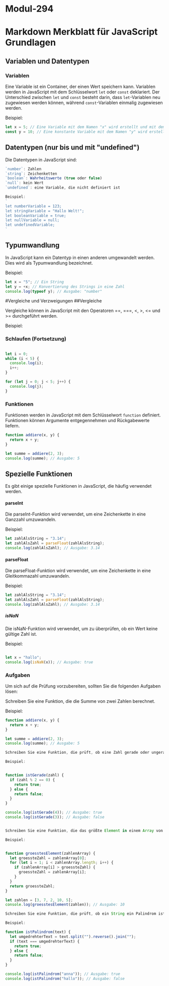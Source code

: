 # Modul-294
# Markdown Merkblatt für JavaScript Grundlagen

## Variablen und Datentypen

### Variablen

Eine Variable ist ein Container, der einen Wert speichern kann. Variablen werden in JavaScript mit dem Schlüsselwort `let` oder `const` deklariert. Der Unterschied zwischen `let` und `const` besteht darin, dass `let`-Variablen neu zugewiesen werden können, während `const`-Variablen einmalig zugewiesen werden.

Beispiel:

```javascript
let x = 5; // Eine Variable mit dem Namen "x" wird erstellt und mit dem Wert 5 initialisiert.
const y = 10; // Eine konstante Variable mit dem Namen "y" wird erstellt und mit dem Wert 10 initialisiert.
```
## Datentypen (nur bis und mit "undefined")
Die Datentypen in JavaScript sind:

```javascript
`number`: Zahlen
`string`: Zeichenketten
`boolean`: Wahrheitswerte (true oder false)
`null`: kein Wert
`undefined`: eine Variable, die nicht definiert ist

Beispiel:
`
let numberVariable = 123;
let stringVariable = "Hallo Welt!";
let booleanVariable = true;
let nullVariable = null;
let undefinedVariable;
`
```
## Typumwandlung
In JavaScript kann ein Datentyp in einen anderen umgewandelt werden. Dies wird als Typumwandlung bezeichnet.

Beispiel:
```javascript
let x = "5"; // Ein String
let y = +x; // Konvertierung des Strings in eine Zahl
console.log(typeof y); // Ausgabe: "number"
```

#Vergleiche und Verzweigungen
##Vergleiche

Vergleiche können in JavaScript mit den Operatoren ==, ===, <, >, <= und >= durchgeführt werden.

Beispiel:

### Schlaufen (Fortsetzung)

```javascript

let i = 0;
while (i < 5) {
  console.log(i);
  i++;
}

for (let j = 0; j < 5; j++) {
  console.log(j);
}

```

### Funktionen

Funktionen werden in JavaScript mit dem Schlüsselwort `function` definiert. Funktionen können Argumente entgegennehmen und Rückgabewerte liefern.

```javascript
function addiere(x, y) {
  return x + y;
}

let summe = addiere(2, 3);
console.log(summe); // Ausgabe: 5

```

## Spezielle Funktionen
Es gibt einige spezielle Funktionen in JavaScript, die häufig verwendet werden.

#### parseInt
Die parseInt-Funktion wird verwendet, um eine Zeichenkette in eine Ganzzahl umzuwandeln.

Beispiel:
```javascript
let zahlAlsString = "3.14";
let zahlAlsZahl = parseFloat(zahlAlsString);
console.log(zahlAlsZahl); // Ausgabe: 3.14
```

#### parseFloat
Die parseFloat-Funktion wird verwendet, um eine Zeichenkette in eine Gleitkommazahl umzuwandeln.

Beispiel:

```javascript
let zahlAlsString = "3.14";
let zahlAlsZahl = parseFloat(zahlAlsString);
console.log(zahlAlsZahl); // Ausgabe: 3.14
```

##### isNaN
Die isNaN-Funktion wird verwendet, um zu überprüfen, ob ein Wert keine gültige Zahl ist.

Beispiel:

```javascript

let x = "hallo";
console.log(isNaN(x)); // Ausgabe: true

```

### Aufgaben

Um sich auf die Prüfung vorzubereiten, sollten Sie die folgenden Aufgaben lösen:

Schreiben Sie eine Funktion, die die Summe von zwei Zahlen berechnet.

Beispiel:

```Javascript
function addiere(x, y) {
  return x + y;
}

let summe = addiere(2, 3);
console.log(summe); // Ausgabe: 5

Schreiben Sie eine Funktion, die prüft, ob eine Zahl gerade oder ungerade ist.

Beispiel:


function istGerade(zahl) {
  if (zahl % 2 == 0) {
    return true;
  } else {
    return false;
  }
}

console.log(istGerade(4)); // Ausgabe: true
console.log(istGerade(3)); // Ausgabe: false


Schreiben Sie eine Funktion, die das größte Element in einem Array von Zahlen zurückgibt.

Beispiel:


function groesstesElement(zahlenArray) {
  let groessteZahl = zahlenArray[0];
  for (let i = 1; i < zahlenArray.length; i++) {
    if (zahlenArray[i] > groessteZahl) {
      groessteZahl = zahlenArray[i];
    }
  }
  return groessteZahl;
}

let zahlen = [3, 7, 2, 10, 5];
console.log(groesstesElement(zahlen)); // Ausgabe: 10

Schreiben Sie eine Funktion, die prüft, ob ein String ein Palindrom ist.

Beispiel:  

function istPalindrom(text) {
  let umgedrehterText = text.split("").reverse().join("");
  if (text === umgedrehterText) {
    return true;
  } else {
    return false;
  }
}

console.log(istPalindrom("anna")); // Ausgabe: true
console.log(istPalindrom("hallo")); // Ausgabe: false
